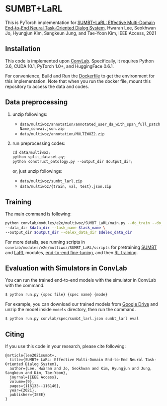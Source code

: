 
# SUMBT+LaRL

This is PyTorch implementation for [SUMBT+LaRL: Effective Multi-Domain End-to-End Neural Task-Oriented Dialog System](https://ieeexplore.ieee.org/document/9514885),
Hwaran Lee, Seokhwan Jo, Hyungjun Kim, Sangkeun Jung, and Tae-Yoon Kim,
IEEE Access, 2021

## Installation

This code is implemented upon [ConvLab][1]. 
Specifically, it requires Python 3.6, CUDA 10.1, PyTorch 1.0+, and HuggingFace 0.6.1.

For convenience, Build and Run the [Dockerfile](Dockerfile) to get the environment for this implementation.
Note that when you run the docker file, mount this repository to access the data and codes.

## Data preprocessing
1. unzip followings:
   - `data/multiwoz/annotation/annotated_user_da_with_span_full_patchName_convai.json.zip`
   - `data/multiwoz/annotation/MULTIWOZ2.zip`

2. run preprocessing codes:
	```python
    cd data/multiwoz;
	python split_dataset.py;
	python construct_ontology.py --output_dir $output_dir;
	```
	or, just unzip followings:
   - `data/multiwoz/sumbt_larl.zip`
   - `data/multiwoz/{train, val, test}.json.zip`

## Training

The main command is following:

```bash
python convlab/modules/e2e/multiwoz/SUMBT_LaRL/main.py --do_train --do_eval \
--data_dir $data_dir --task_name $task_name \
--output_dir $output_dir --delex_data_dir $delex_data_dir
```

For more details, see running scripts in `convlab/modules/e2e/multiwoz/SUMBT_LaRL/scripts` for pretraining [SUMBT][2] and [LaRL][3] modules, [end-to-end fine-tuning][4], and then [RL training][5].

## Evaluation with Simulators in ConvLab
You can run the trained end-to-end models with the simulator in ConvLab with the command.

```bash
$ python run.py {spec file} {spec name} {mode}
```

For example, you can download our trained models from [Google Drive](https://drive.google.com/file/d/1NnhkQFFepxb87DZNiTiI8GG5-N6yHtQ2/view?usp=sharing) and unzip the model inside `models` directory, then run the command.
```bash
$ python run.py convlab/spec/sumbt_larl.json sumbt_larl eval
```



## Citing
If you use this code in your research, please cite following:
```text
@article{lee2021sumbt+,
  title={SUMBT+ LaRL: Effective Multi-Domain End-to-End Neural Task-Oriented Dialog System},
  author={Lee, Hwaran and Jo, Seokhwan and Kim, Hyungjun and Jung, Sangkeun and Kim, Tae-Yoon},
  journal={IEEE Access},
  volume={9},
  pages={116133--116146},
  year={2021},
  publisher={IEEE}
}
```

[1]: https://github.com/ConvLab/ConvLab
[2]: convlab/modules/e2e/multiwoz/SUMBT_LaRL/scripts/exp_sumbt_larl_ptr_sumbt.pl
[3]: convlab/modules/e2e/multiwoz/SUMBT_LaRL/scripts/exp_sumbt_larl_ptr_larl.pl
[4]: convlab/modules/e2e/multiwoz/SUMBT_LaRL/scripts/exp_sumbt_larl_finetune.pl
[5]: convlab/modules/e2e/multiwoz/SUMBT_LaRL/scripts/exp_sumbt_larl_rl.pl
